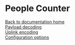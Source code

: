 # People Counter

[Back to documentation home](../../README.md)\
[Payload decoding]()\
[Uplink encoding]()\
[Configuration options]()



